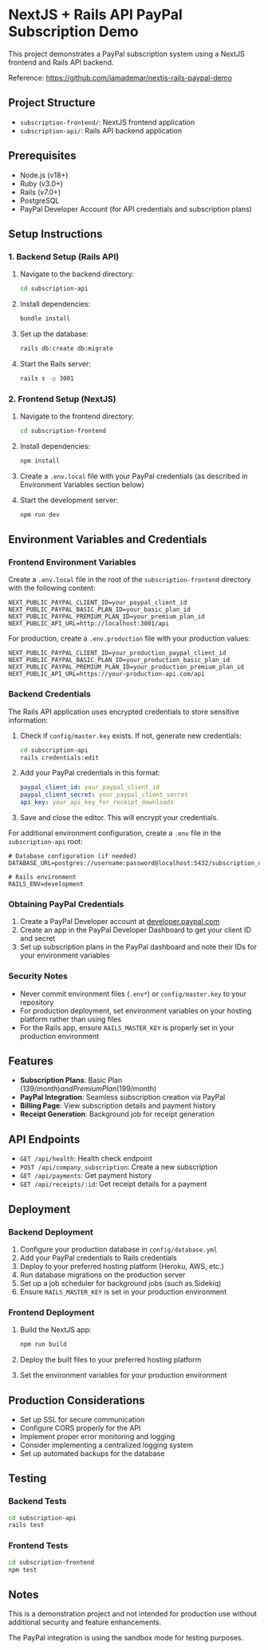 # NextJS + Rails API PayPal Subscription Demo

This project demonstrates a PayPal subscription system using a NextJS frontend and Rails API backend.

Reference: https://github.com/iamademar/nextjs-rails-paypal-demo

## Project Structure

- `subscription-frontend/`: NextJS frontend application
- `subscription-api/`: Rails API backend application

## Prerequisites

- Node.js (v18+)
- Ruby (v3.0+)
- Rails (v7.0+)
- PostgreSQL
- PayPal Developer Account (for API credentials and subscription plans)

## Setup Instructions

### 1. Backend Setup (Rails API)

1. Navigate to the backend directory:

   ```bash
   cd subscription-api
   ```

2. Install dependencies:

   ```bash
   bundle install
   ```

3. Set up the database:

   ```bash
   rails db:create db:migrate
   ```

4. Start the Rails server:
   ```bash
   rails s -p 3001
   ```

### 2. Frontend Setup (NextJS)

1. Navigate to the frontend directory:

   ```bash
   cd subscription-frontend
   ```

2. Install dependencies:

   ```bash
   npm install
   ```

3. Create a `.env.local` file with your PayPal credentials (as described in Environment Variables section below)

4. Start the development server:
   ```bash
   npm run dev
   ```

## Environment Variables and Credentials

### Frontend Environment Variables

Create a `.env.local` file in the root of the `subscription-frontend` directory with the following content:

```
NEXT_PUBLIC_PAYPAL_CLIENT_ID=your_paypal_client_id
NEXT_PUBLIC_PAYPAL_BASIC_PLAN_ID=your_basic_plan_id
NEXT_PUBLIC_PAYPAL_PREMIUM_PLAN_ID=your_premium_plan_id
NEXT_PUBLIC_API_URL=http://localhost:3001/api
```

For production, create a `.env.production` file with your production values:

```
NEXT_PUBLIC_PAYPAL_CLIENT_ID=your_production_paypal_client_id
NEXT_PUBLIC_PAYPAL_BASIC_PLAN_ID=your_production_basic_plan_id
NEXT_PUBLIC_PAYPAL_PREMIUM_PLAN_ID=your_production_premium_plan_id
NEXT_PUBLIC_API_URL=https://your-production-api.com/api
```

### Backend Credentials

The Rails API application uses encrypted credentials to store sensitive information:

1. Check if `config/master.key` exists. If not, generate new credentials:

   ```bash
   cd subscription-api
   rails credentials:edit
   ```

2. Add your PayPal credentials in this format:

   ```yaml
   paypal_client_id: your_paypal_client_id
   paypal_client_secret: your_paypal_client_secret
   api_key: your_api_key_for_receipt_downloads
   ```

3. Save and close the editor. This will encrypt your credentials.

For additional environment configuration, create a `.env` file in the `subscription-api` root:

```
# Database configuration (if needed)
DATABASE_URL=postgres://username:password@localhost:5432/subscription_development

# Rails environment
RAILS_ENV=development
```

### Obtaining PayPal Credentials

1. Create a PayPal Developer account at [developer.paypal.com](https://developer.paypal.com)
2. Create an app in the PayPal Developer Dashboard to get your client ID and secret
3. Set up subscription plans in the PayPal dashboard and note their IDs for your environment variables

### Security Notes

- Never commit environment files (`.env*`) or `config/master.key` to your repository
- For production deployment, set environment variables on your hosting platform rather than using files
- For the Rails app, ensure `RAILS_MASTER_KEY` is properly set in your production environment

## Features

- **Subscription Plans**: Basic Plan ($139/month) and Premium Plan ($199/month)
- **PayPal Integration**: Seamless subscription creation via PayPal
- **Billing Page**: View subscription details and payment history
- **Receipt Generation**: Background job for receipt generation

## API Endpoints

- `GET /api/health`: Health check endpoint
- `POST /api/company_subscription`: Create a new subscription
- `GET /api/payments`: Get payment history
- `GET /api/receipts/:id`: Get receipt details for a payment

## Deployment

### Backend Deployment

1. Configure your production database in `config/database.yml`
2. Add your PayPal credentials to Rails credentials
3. Deploy to your preferred hosting platform (Heroku, AWS, etc.)
4. Run database migrations on the production server
5. Set up a job scheduler for background jobs (such as Sidekiq)
6. Ensure `RAILS_MASTER_KEY` is set in your production environment

### Frontend Deployment

1. Build the NextJS app:

   ```bash
   npm run build
   ```

2. Deploy the built files to your preferred hosting platform
3. Set the environment variables for your production environment

## Production Considerations

- Set up SSL for secure communication
- Configure CORS properly for the API
- Implement proper error monitoring and logging
- Consider implementing a centralized logging system
- Set up automated backups for the database

## Testing

### Backend Tests

```bash
cd subscription-api
rails test
```

### Frontend Tests

```bash
cd subscription-frontend
npm test
```

## Notes

This is a demonstration project and not intended for production use without additional security and feature enhancements.

The PayPal integration is using the sandbox mode for testing purposes.
